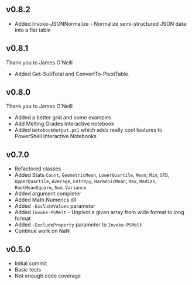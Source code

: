 ## v0.8.2

- Added Invoke-JSONNormalize - Normalize semi-structured JSON data into a flat table
## v0.8.1

Thank you to James O'Neill

- Added Get-SubTotal and ConvertTo-PivotTable.

## v0.8.0

Thank you to James O'Neill

- Added a better grid and some examples
- Add Melting Grades Interactive notebook
- Added `NotebookOutput.ps1` which adds really cool features to PowerShell Interactive Notebooks

## v0.7.0

- Refactored classes
- Added Stats `Count`, `GeometricMean`, `LowerQuartile`, `Mean`, `Min`, `STD`, `UpperQuartile`, `Average`, `Entropy`, `HarmonicMean`, `Max`, `Median`, `RootMeanSquare`, `Sum`, `Variance`
- Added argument completer
- Added Math.Numerics dll
- Added `-ExcludeValues` parameter
- Added `Invoke-PSMelt` - Unpivot a given array from wide format to long format
- Added `-ExcludeProperty` parameter to `Invoke-PSMelt`
- Continue work on NaN

## v0.5.0

- Initial commit
- Basic tests
- Not enough code coverage